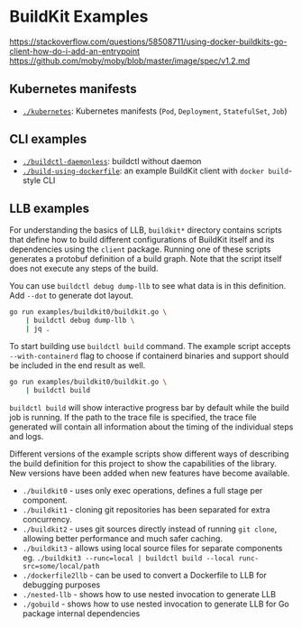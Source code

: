 # BuildKit Examples

https://stackoverflow.com/questions/58508711/using-docker-buildkits-go-client-how-do-i-add-an-entrypoint
https://github.com/moby/moby/blob/master/image/spec/v1.2.md

## Kubernetes manifests
- [`./kubernetes`](./kubernetes): Kubernetes manifests (`Pod`, `Deployment`, `StatefulSet`, `Job`)

## CLI examples
- [`./buildctl-daemonless`](./buildctl-daemonless): buildctl without daemon
- [`./build-using-dockerfile`](./build-using-dockerfile): an example BuildKit client with `docker build`-style CLI

## LLB examples

For understanding the basics of LLB, `buildkit*` directory contains scripts that define how to build different configurations of BuildKit itself and its dependencies using the `client` package. Running one of these scripts generates a protobuf definition of a build graph. Note that the script itself does not execute any steps of the build.

You can use `buildctl debug dump-llb` to see what data is in this definition. Add `--dot` to generate dot layout.

```bash
go run examples/buildkit0/buildkit.go \
    | buildctl debug dump-llb \
    | jq .
```

To start building use `buildctl build` command. The example script accepts `--with-containerd` flag to choose if containerd binaries and support should be included in the end result as well.

```bash
go run examples/buildkit0/buildkit.go \
    | buildctl build
```

`buildctl build` will show interactive progress bar by default while the build job is running. If the path to the trace file is specified, the trace file generated will contain all information about the timing of the individual steps and logs.

Different versions of the example scripts show different ways of describing the build definition for this project to show the capabilities of the library. New versions have been added when new features have become available.

-  `./buildkit0` - uses only exec operations, defines a full stage per component.
-  `./buildkit1` - cloning git repositories has been separated for extra concurrency.
-  `./buildkit2` - uses git sources directly instead of running `git clone`, allowing better performance and much safer caching.
-  `./buildkit3` - allows using local source files for separate components eg. `./buildkit3 --runc=local | buildctl build --local runc-src=some/local/path`
-  `./dockerfile2llb` - can be used to convert a Dockerfile to LLB for debugging purposes
-  `./nested-llb` - shows how to use nested invocation to generate LLB
-  `./gobuild` - shows how to use nested invocation to generate LLB for Go package internal dependencies
